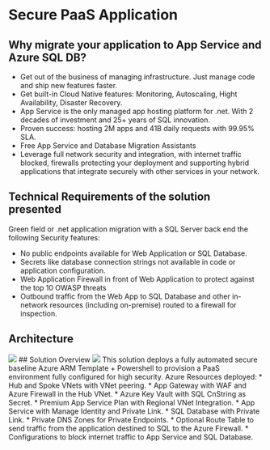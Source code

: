 # Secure PaaS Application
## Why migrate your application to App Service and Azure SQL DB?
* Get out of the business of managing infrastructure. Just manage code and ship new features faster.
* Get built-in Cloud Native features: Monitoring, Autoscaling, Hight Availability, Disaster Recovery.
* App Service is the only managed app hosting platform for .net. With 2 decades of investment and 25+ years of SQL innovation.
* Proven success: hosting 2M apps and 41B daily requests with 99.95% SLA.
* Free App Service and Database Migration Assistants
* Leverage full network security and integration, with internet traffic blocked, firewalls protecting your deployment and supporting hybrid applications that integrate securely with other services in your network.
## Technical Requirements of the solution presented
Green field or .net application migration with a SQL Server back end the following Security features:
* No public endpoints available for Web Application or SQL Database.
* Secrets like database connection strings not available in code or application configuration.
* Web Application Firewall in front of Web Application to protect against the top 10 OWASP threats
* Outbound traffic from the Web App to SQL Database and other in-network resources (including on-premise) routed to a firewall for inspection.
## Architecture
<img src="https://storagegomez.blob.core.windows.net/public/images/SecureApp_POC.png"/>
 ## Solution Overview
 <img src="https://storagegomez.blob.core.windows.net/public/images/SecureAppSteps.png"/>
 This solution deploys a fully automated secure baseline Azure ARM Template + Powershell to provision a PaaS environment fully configured for high security.  
 Azure Resources deployed:
 * Hub and Spoke VNets with VNet peering.
 * App Gateway with WAF and Azure Firewall in the Hub VNet.
 * Azure Key Vault with SQL CnString as Secret.
 * Premium App Service Plan with Regional VNet Integration.
 * App Service with Manage Identity and Private Link.
 * SQL Database with Private Link.
 * Private DNS Zones for Private Endpoints.
 * Optional Route Table to send traffic from the application destined to SQL to the Azure Firewall.
 * Configurations to block internet traffic to App Service and SQL Database.


